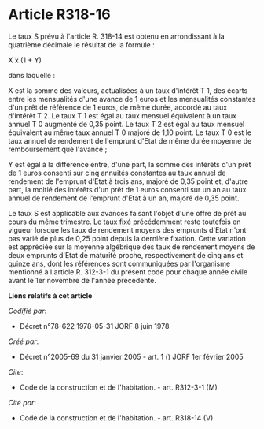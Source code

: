 # Article R318-16

Le taux S prévu à l'article R. 318-14 est obtenu en arrondissant à la quatrième décimale le résultat de la formule :

X x (1 + Y)

dans laquelle :

X est la somme des valeurs, actualisées à un taux d'intérêt T 1, des écarts entre les mensualités d'une avance de 1 euros et
les mensualités constantes d'un prêt de référence de 1 euros, de même durée, accordé au taux d'intérêt T 2. Le taux T 1 est
égal au taux mensuel équivalent à un taux annuel T 0 augmenté de 0,35 point. Le taux T 2 est égal au taux mensuel équivalent
au même taux annuel T 0 majoré de 1,10 point. Le taux T 0 est le taux annuel de rendement de l'emprunt d'Etat de même durée
moyenne de remboursement que l'avance ;

Y est égal à la différence entre, d'une part, la somme des intérêts d'un prêt de 1 euros consenti sur cinq annuités
constantes au taux annuel de rendement de l'emprunt d'Etat à trois ans, majoré de 0,35 point et, d'autre part, la moitié des
intérêts d'un prêt de 1 euros consenti sur un an au taux annuel de rendement de l'emprunt d'Etat à un an, majoré de 0,35
point.

Le taux S est applicable aux avances faisant l'objet d'une offre de prêt au cours du même trimestre. Le taux fixé
précédemment reste toutefois en vigueur lorsque les taux de rendement moyens des emprunts d'Etat n'ont pas varié de plus de
0,25 point depuis la dernière fixation. Cette variation est appréciée sur la moyenne algébrique des taux de rendement moyens
de deux emprunts d'Etat de maturité proche, respectivement de cinq ans et quinze ans, dont les références sont communiquées
par l'organisme mentionné à l'article R. 312-3-1 du présent code pour chaque année civile avant le 1er novembre de l'année
précédente.

**Liens relatifs à cet article**

_Codifié par_:

  - Décret n°78-622 1978-05-31 JORF 8 juin 1978

_Créé par_:

  - Décret n°2005-69 du 31 janvier 2005 - art. 1 () JORF 1er février 2005

_Cite_:

  - Code de la construction et de l'habitation. - art. R312-3-1 (M)

_Cité par_:

  - Code de la construction et de l'habitation. - art. R318-14 (V)

